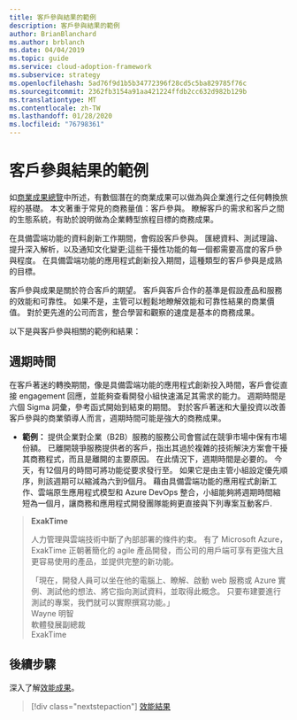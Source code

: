 ```yaml
---
title: 客戶參與結果的範例
description: 客戶參與結果的範例
author: BrianBlanchard
ms.author: brblanch
ms.date: 04/04/2019
ms.topic: guide
ms.service: cloud-adoption-framework
ms.subservice: strategy
ms.openlocfilehash: 5ad76f9d1b5b34772396f28cd5c5ba829785f76c
ms.sourcegitcommit: 2362fb3154a91aa421224ffdb2cc632d982b129b
ms.translationtype: MT
ms.contentlocale: zh-TW
ms.lasthandoff: 01/28/2020
ms.locfileid: "76798361"
---
```

# <a name="examples-of-customer-engagement-outcomes"></a>客戶參與結果的範例

如[商業成果總覽](./index.md)中所述，有數個潛在的商業成果可以做為與企業進行之任何轉換旅程的基礎。 本文著重于常見的商務量值：客戶參與。 瞭解客戶的需求和客戶之間的生態系統，有助於說明做為企業轉型旅程目標的商務成果。

在具備雲端功能的資料創新工作期間，會假設客戶參與。 匯總資料、測試理論、提升深入解析，以及通知文化變更;這些干擾性功能的每一個都需要高度的客戶參與程度。 在具備雲端功能的應用程式創新投入期間，這種類型的客戶參與是成熟的目標。

客戶參與成果是關於符合客戶的期望。 客戶與客戶合作的基準是假設產品和服務的效能和可靠性。 如果不是，主管可以輕鬆地瞭解效能和可靠性結果的商業價值。 對於更先進的公司而言，整合學習和觀察的速度是基本的商務成果。

以下是與客戶參與相關的範例和結果：

## <a name="cycle-time"></a>週期時間

在客戶著迷的轉換期間，像是具備雲端功能的應用程式創新投入時間，客戶會從直接 engagement 回應，並能夠查看開發小組快速滿足其需求的能力。 週期時間是六個 Sigma 詞彙，參考函式開始到結束的期間。 對於客戶著迷和大量投資以改善客戶參與的商業領導人而言，週期時間可能是強大的商務成果。

- **範例：** 提供企業對企業（B2B）服務的服務公司會嘗試在競爭市場中保有市場份額。 已離開競爭服務提供者的客戶，指出其過於複雜的技術解決方案會干擾其商務程式，而且是離開的主要原因。 在此情況下，週期時間是必要的。 今天，有12個月的時間可將功能從要求發行至。 如果它是由主管小組設定優先順序，則該週期可以縮減為六到9個月。 藉由具備雲端功能的應用程式創新工作、雲端原生應用程式模型和 Azure DevOps 整合，小組能夠將週期時間縮短為一個月，讓商務和應用程式開發團隊能夠更直接與下列專案互動客戶.

> **ExakTime**
>
> 人力管理與雲端技術中斷了內部部署的條件約束。 有了 Microsoft Azure，ExakTime 正朝著簡化的 agile 產品開發，而公司的用戶端可享有更強大且更容易使用的產品，並提供完整的新功能。
>
> 「現在，開發人員可以坐在他的電腦上、瞭解、啟動 web 服務或 Azure 實例、測試他的想法、將它指向測試資料，並取得此概念。 只要布建要進行測試的專案，我們就可以實際撰寫功能。」  
> Wayne 明智  
> 軟體發展副總裁  
> ExakTime

## <a name="next-steps"></a>後續步驟

深入了解[效能成果](./performance-outcomes.md)。

> [!div class="nextstepaction"]
> [效能結果](./performance-outcomes.md)
